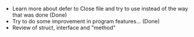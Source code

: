 - Learn more about defer to Close file and try to use instead of the way that was done (Done)
- Try to do some improvement in program features... (Done)
- Review of struct, interface and "method"

